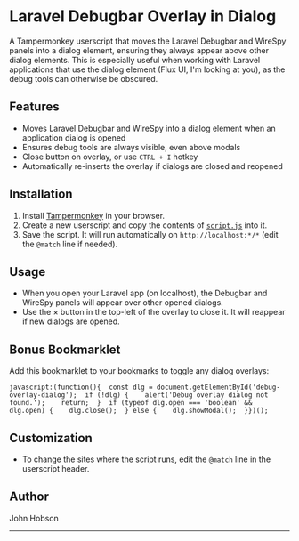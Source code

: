 # Laravel Debugbar Overlay in Dialog

A Tampermonkey userscript that moves the Laravel Debugbar and WireSpy panels into a dialog element, ensuring they always appear above other dialog elements. This is especially useful when working with Laravel applications that use the dialog element (Flux UI, I'm looking at you), as the debug tools can otherwise be obscured.

## Features

- Moves Laravel Debugbar and WireSpy into a dialog element when an application dialog is opened
- Ensures debug tools are always visible, even above modals
- Close button on overlay, or use `CTRL + I` hotkey
- Automatically re-inserts the overlay if dialogs are closed and reopened

## Installation

1. Install [Tampermonkey](https://www.tampermonkey.net/) in your browser.
2. Create a new userscript and copy the contents of [`script.js`](./script.js) into it.
3. Save the script. It will run automatically on `http://localhost:*/*` (edit the `@match` line if needed).

## Usage

- When you open your Laravel app (on localhost), the Debugbar and WireSpy panels will appear over other opened dialogs.
- Use the × button in the top-left of the overlay to close it. It will reappear if new dialogs are opened.

## Bonus Bookmarklet
Add this bookmarklet to your bookmarks to toggle any dialog overlays:

```
javascript:(function(){  const dlg = document.getElementById('debug-overlay-dialog');  if (!dlg) {    alert('Debug overlay dialog not found.');    return;  }  if (typeof dlg.open === 'boolean' && dlg.open) {    dlg.close();  } else {    dlg.showModal();  }})();
```

## Customization

- To change the sites where the script runs, edit the `@match` line in the userscript header.

## Author

John Hobson

---
